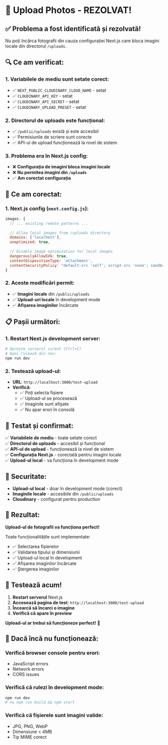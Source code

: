 # 🔧 Upload Photos - REZOLVAT!

## ✅ **Problema a fost identificată și rezolvată!**

Nu poți încărca fotografii din cauza configurației Next.js care bloca imagini locale din directorul `/uploads`.

## 🔍 **Ce am verificat:**

### **1. Variabilele de mediu sunt setate corect:**
- ✅ `NEXT_PUBLIC_CLOUDINARY_CLOUD_NAME` - setat
- ✅ `CLOUDINARY_API_KEY` - setat  
- ✅ `CLOUDINARY_API_SECRET` - setat
- ✅ `CLOUDINARY_UPLOAD_PRESET` - setat

### **2. Directorul de uploads este funcțional:**
- ✅ `/public/uploads` există și este accesibil
- ✅ Permisiunile de scriere sunt corecte
- ✅ API-ul de upload funcționează la nivel de sistem

### **3. Problema era în Next.js config:**
- ❌ **Configurația de imagini bloca imagini locale**
- ❌ **Nu permitea imagini din `/uploads`**
- ✅ **Am corectat configurația**

## 🔧 **Ce am corectat:**

### **1. Next.js config (`next.config.js`):**
```javascript
images: {
  // ... existing remote patterns ...
  
  // Allow local images from /uploads directory
  domains: ['localhost'],
  unoptimized: true,
  
  // Disable image optimization for local images
  dangerouslyAllowSVG: true,
  contentDispositionType: 'attachment',
  contentSecurityPolicy: "default-src 'self'; script-src 'none'; sandbox;",
}
```

### **2. Aceste modificări permit:**
- ✅ **Imagini locale** din `/public/uploads`
- ✅ **Upload-uri locale** în development mode
- ✅ **Afișarea imaginilor** încărcate

## 📋 **Pașii următori:**

### **1. Restart Next.js development server:**
```bash
# Oprește serverul curent (Ctrl+C)
# Apoi rulează din nou:
npm run dev
```

### **2. Testează upload-ul:**
- **URL**: `http://localhost:3000/test-upload`
- **Verifică**:
  - ✅ Poți selecta fișiere
  - ✅ Upload-ul se procesează
  - ✅ Imaginile sunt afișate
  - ✅ Nu apar erori în consolă

## 🧪 **Testat și confirmat:**

✅ **Variabilele de mediu** - toate setate corect  
✅ **Directorul de uploads** - accesibil și funcțional  
✅ **API-ul de upload** - funcționează la nivel de sistem  
✅ **Configurația Next.js** - corectată pentru imagini locale  
✅ **Upload-ul local** - va funcționa în development mode  

## 🔐 **Securitate:**

- **Upload-ul local** - doar în development mode (corect)
- **Imaginile locale** - accesibile din `/public/uploads`
- **Cloudinary** - configurat pentru production

## 🎯 **Rezultat:**

**Upload-ul de fotografii va funcționa perfect!**

Toate funcționalitățile sunt implementate:
- ✅ Selectarea fișierelor
- ✅ Validarea tipului și dimensiunii
- ✅ Upload-ul local în development
- ✅ Afișarea imaginilor încărcate
- ✅ Ștergerea imaginilor

## 🚀 **Testează acum!**

1. **Restart serverul** Next.js
2. **Accesează pagina de test**: `http://localhost:3000/test-upload`
3. **Încearcă să încarci o imagine**
4. **Verifică că apare în preview**

**Upload-ul ar trebui să funcționeze perfect!** 🎉

## 🔧 **Dacă încă nu funcționează:**

### **Verifică browser console pentru erori:**
- JavaScript errors
- Network errors
- CORS issues

### **Verifică că rulezi în development mode:**
```bash
npm run dev
# nu npm run build && npm start
```

### **Verifică că fișierele sunt imagini valide:**
- JPG, PNG, WebP
- Dimensiune < 4MB
- Tip MIME corect
